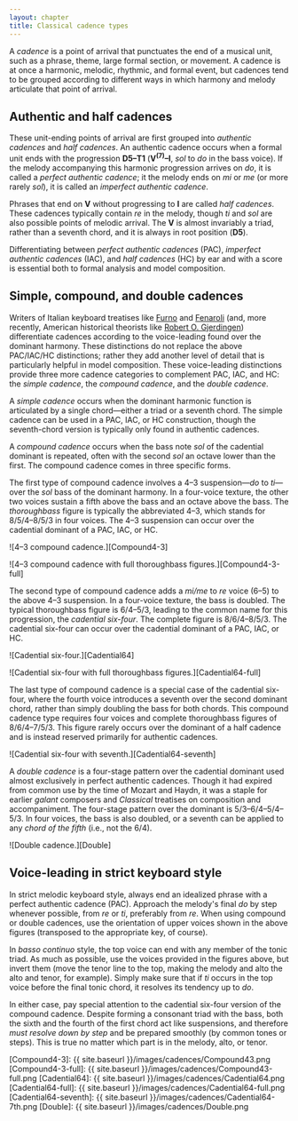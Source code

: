 ```yaml
---
layout: chapter
title: Classical cadence types
---
```


A *cadence* is a point of arrival that punctuates the end of a musical unit, such as a phrase, theme, large formal section, or movement. A cadence is at once a harmonic, melodic, rhythmic, and formal event, but cadences tend to be grouped according to different ways in which harmony and melody articulate that point of arrival.

## Authentic and half cadences

These unit-ending points of arrival are first grouped into *authentic cadences* and *half cadences*. An authentic cadence occurs when a formal unit ends with the progression **D5–T1** (**V<sup>(7)</sup>–I**, *sol* to *do* in the bass voice). If the melody accompanying this harmonic progression arrives on *do*, it is called a *perfect authentic cadence*; it the melody ends on *mi* or *me* (or more rarely *sol*), it is called an *imperfect authentic cadence*.

Phrases that end on **V** without progressing to **I** are called *half cadences*. These cadences typically contain *re* in the melody, though *ti* and *sol* are also possible points of melodic arrival. The **V** is almost invariably a triad, rather than a seventh chord, and it is always in root position (**D5**).

Differentiating between *perfect authentic cadences* (PAC), *imperfect authentic cadences* (IAC), and *half cadences* (HC) by ear and with a score is essential both to formal analysis and model composition.


## Simple, compound, and double cadences

Writers of Italian keyboard treatises like [Furno][Furno] and [Fenaroli][Fenaroli] (and, more recently, American historical theorists like [Robert O. Gjerdingen][Gjerdingen]) differentiate cadences according to the voice-leading found over the dominant harmony. These distinctions do not replace the above PAC/IAC/HC distinctions; rather they add another level of detail that is particularly helpful in model composition. These voice-leading distinctions provide three more cadence categories to complement PAC, IAC, and HC: the *simple cadence*, the *compound cadence*, and the *double cadence*.

A *simple cadence* occurs when the dominant harmonic function is articulated by a single chord—either a triad or a seventh chord. The simple cadence can be used in a PAC, IAC, or HC construction, though the seventh-chord version is typically only found in authentic cadences.

A *compound cadence* occurs when the bass note *sol* of the cadential dominant is repeated, often with the second *sol* an octave lower than the first. The compound cadence comes in three specific forms.

The first type of compound cadence involves a 4–3 suspension—*do* to *ti*—over the *sol* bass of the dominant harmony. In a four-voice texture, the other two voices sustain a fifth above the bass and an octave above the bass. The *thoroughbass* figure is typically the abbreviated 4–3, which stands for 8/5/4–8/5/3 in four voices. The 4–3 suspension can occur over the cadential dominant of a PAC, IAC, or HC.

![4–3 compound cadence.][Compound4-3]

![4–3 compound cadence with full thoroughbass figures.][Compound4-3-full]

The second type of compound cadence adds a *mi/me* to *re* voice (6–5) to the above 4–3 suspension. In a four-voice texture, the bass is doubled. The typical thoroughbass figure is 6/4–5/3, leading to the common name for this progression, the *cadential six-four*. The complete figure is 8/6/4–8/5/3.  The cadential six-four can occur over the cadential dominant of a PAC, IAC, or HC.

![Cadential six-four.][Cadential64]

![Cadential six-four with full thoroughbass figures.][Cadential64-full]

The last type of compound cadence is a special case of the cadential six-four, where the fourth voice introduces a seventh over the second dominant chord, rather than simply doubling the bass for both chords. This compound cadence type requires four voices and complete thoroughbass figures of 8/6/4–7/5/3. This figure rarely occurs over the dominant of a half cadence and is instead reserved primarily for authentic cadences.

![Cadential six-four with seventh.][Cadential64-seventh]

A *double cadence* is a four-stage pattern over the cadential dominant used almost exclusively in perfect authentic cadences. Though it had expired from common use by the time of Mozart and Haydn, it was a staple for earlier *galant* composers and *Classical* treatises on composition and accompaniment. The four-stage pattern over the dominant is 5/3–6/4–5/4–5/3. In four voices, the bass is also doubled, or a seventh can be applied to any *chord of the fifth* (i.e., not the 6/4).

![Double cadence.][Double]

## Voice-leading in strict keyboard style

In strict melodic keyboard style, always end an idealized phrase with a perfect authentic cadence (PAC). Approach the melody's final *do* by step whenever possible, from *re* or *ti*, preferably from *re*. When using compound or double cadences, use the orientation of upper voices shown in the above figures (transposed to the appropriate key, of course).

In *basso continuo* style, the top voice can end with any member of the tonic triad. As much as possible, use the voices provided in the figures above, but invert them (move the tenor line to the top, making the melody and alto the alto and tenor, for example). Simply make sure that if *ti* occurs in the top voice before the final tonic chord, it resolves its tendency up to *do*.

In either case, pay special attention to the cadential six-four version of the compound cadence. Despite forming a consonant triad with the bass, both the sixth and the fourth of the first chord act like suspensions, and therefore *must resolve down by step* and be prepared smoothly (by common tones or steps). This is true no matter which part is in the melody, alto, or tenor.





[Furno]: http://faculty-web.at.northwestern.edu/music/gjerdingen/partimenti/collections/Furno/regoleP5.htm
[Fenaroli]: http://faculty-web.at.northwestern.edu/music/gjerdingen/partimenti/collections/Fenaroli/Regole/regoleP3.htm
[Gjerdingen]: http://faculty-web.at.northwestern.edu/music/gjerdingen/index.htm
[Compound4-3]: {{ site.baseurl }}/images/cadences/Compound43.png
[Compound4-3-full]: {{ site.baseurl }}/images/cadences/Compound43-full.png
[Cadential64]: {{ site.baseurl }}/images/cadences/Cadential64.png
[Cadential64-full]: {{ site.baseurl }}/images/cadences/Cadential64-full.png
[Cadential64-seventh]: {{ site.baseurl }}/images/cadences/Cadential64-7th.png
[Double]: {{ site.baseurl }}/images/cadences/Double.png
